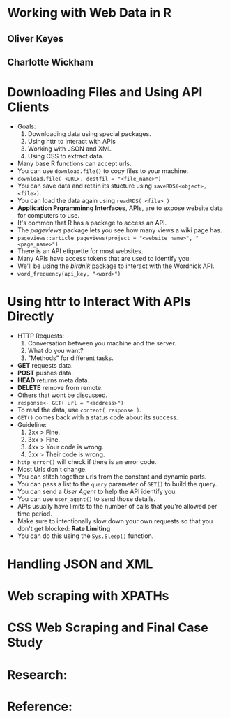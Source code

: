 # Working with Web Data in R
## Oliver Keyes
## Charlotte Wickham

# Downloading Files and Using API Clients
- Goals:
	1. Downloading data using special packages.
	2. Using httr to interact with APIs
	3. Working with JSON and XML
	4. Using CSS to extract data.
- Many base R functions can accept urls.
- You can use `download.file()` to copy files to your machine.
- `download.file( <URL>, destfil = "<file_name>")`
- You can save data and retain its stucture using `saveRDS(<object>, <file>)`.
- You can load the data again using `readRDS( <file> )`
- **Application Prgramminng Interfaces**, APIs, are to expose website data for computers to use.
- It's common that R has a package to access an API.
- The *pageviews* package lets you see how many views a wiki page has.
- `pageviews::article_pageviews(project = "<website_name>", "<page_name>")`
- There is an API etiquette for most websites.
- Many APIs have access tokens that are used to identify you.
- We'll be using the *birdnik* package to interact with the Wordnick API.
- `word_frequency(api_key, "<word>")`


# Using httr to Interact With APIs Directly
- HTTP Requests:
	1. Conversation between you machine and the server.
	2. What do you want?
	3. "Methods" for different tasks.
- **GET** requests data.
- **POST** pushes data.
- **HEAD** returns meta data.
- **DELETE** remove from remote.
- Others that wont be discussed.
- `response<- GET( url = "<address>")`
- To read the data, use `content( response )`.
- `GET()` comes back with a status code about its success.
- Guideline:
	1. 2xx > Fine.
	2. 3xx > Fine.
	3. 4xx > Your code is wrong.
	4. 5xx > Their code is wrong.
- `http_error()` will check if there is an error code.
- Most Urls don't change.
- You can stitch together urls from the constant and dynamic parts.
- You can pass a list to the `query` parameter of `GET()` to build the query.
- You can send a *User Agent* to help the API identify you.
- You can use `user_agent()` to send those details.
- APIs usually have limits to the number of calls that you're allowed per time period.
- Make sure to intentionally slow down your own requests so that you don't get blocked: **Rate Limiting**
- You can do this using the `Sys.Sleep()` function.

# Handling JSON and XML

# Web scraping with XPATHs

# CSS Web Scraping and Final Case Study

# Research:

# Reference:
